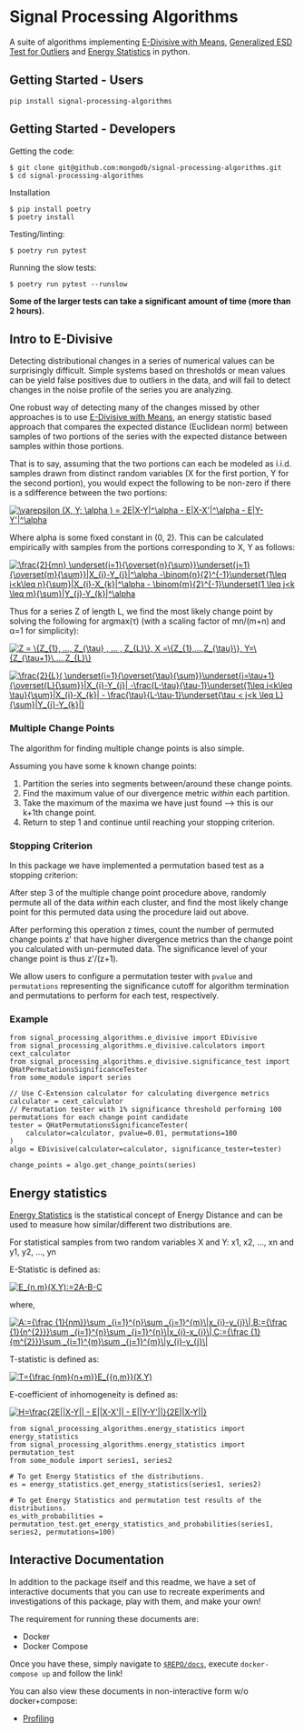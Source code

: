 # Signal Processing Algorithms

A suite of algorithms implementing [E-Divisive with Means](https://arxiv.org/pdf/1306.4933.pdf), 
 [Generalized ESD Test for Outliers](https://www.itl.nist.gov/div898/handbook/eda/section3/eda35h3.htm) and [Energy Statistics](https://en.wikipedia.org/wiki/Energy_distance) in python.

## Getting Started - Users
```
pip install signal-processing-algorithms
```

## Getting Started - Developers

Getting the code:

```
$ git clone git@github.com:mongodb/signal-processing-algorithms.git
$ cd signal-processing-algorithms
```

Installation
```
$ pip install poetry
$ poetry install
```
Testing/linting:
```
$ poetry run pytest
```

Running the slow tests:
```
$ poetry run pytest --runslow
```

**Some of the larger tests can take a significant amount of time (more than 2 hours).**

## Intro to E-Divisive

Detecting distributional changes in a series of numerical values can be surprisingly difficult. Simple systems based on thresholds or
 mean values can be yield false positives due to outliers in the data, and will fail to detect changes in the noise
 profile of the series you are analyzing.
 
One robust way of detecting many of the changes missed by other approaches is to use [E-Divisive with Means](https://arxiv.org/pdf/1306.4933.pdf), an energy
 statistic based approach that compares the expected distance (Euclidean norm) between samples of two portions of the
 series with the expected distance between samples within those portions.
 
That is to say, assuming that the two portions can each be modeled as i.i.d. samples drawn from distinct random variables
 (X for the first portion, Y for the second portion), you would expect the following to be non-zero if there is a
 sdifference between the two portions: 
 
 <a href="https://www.codecogs.com/eqnedit.php?latex=\varepsilon&space;(X,&space;Y;&space;\alpha&space;)&space;=&space;2E|X-Y|^\alpha&space;-&space;E|X-X'|^\alpha&space;-&space;E|Y-Y'|^\alpha" target="_blank"><img src="https://latex.codecogs.com/gif.latex?\varepsilon&space;(X,&space;Y;&space;\alpha&space;)&space;=&space;2E|X-Y|^\alpha&space;-&space;E|X-X'|^\alpha&space;-&space;E|Y-Y'|^\alpha" title="\varepsilon (X, Y; \alpha ) = 2E|X-Y|^\alpha - E|X-X'|^\alpha - E|Y-Y'|^\alpha" /></a>

Where alpha is some fixed constant in (0, 2).
This can be calculated empirically with samples from the portions corresponding to X, Y as follows:
 
<a href="https://www.codecogs.com/eqnedit.php?latex=\frac{2}{mn}&space;\underset{i=1}{\overset{n}{\sum}}\underset{j=1}{\overset{m}{\sum}}|X_{i}-Y_{j}|^\alpha&space;-\binom{n}{2}^{-1}\underset{1\leq&space;i<k\leq&space;n}{\sum}|X_{i}-X_{k}|^\alpha&space;-&space;\binom{m}{2}^{-1}\underset{1&space;\leq&space;j<k&space;\leq&space;m}{\sum}|Y_{j}-Y_{k}|^\alpha" target="_blank"><img src="https://latex.codecogs.com/gif.latex?\frac{2}{mn}&space;\underset{i=1}{\overset{n}{\sum}}\underset{j=1}{\overset{m}{\sum}}|X_{i}-Y_{j}|^\alpha&space;-\binom{n}{2}^{-1}\underset{1\leq&space;i<k\leq&space;n}{\sum}|X_{i}-X_{k}|^\alpha&space;-&space;\binom{m}{2}^{-1}\underset{1&space;\leq&space;j<k&space;\leq&space;m}{\sum}|Y_{j}-Y_{k}|^\alpha" title="\frac{2}{mn} \underset{i=1}{\overset{n}{\sum}}\underset{j=1}{\overset{m}{\sum}}|X_{i}-Y_{j}|^\alpha -\binom{n}{2}^{-1}\underset{1\leq i<k\leq n}{\sum}|X_{i}-X_{k}|^\alpha - \binom{m}{2}^{-1}\underset{1 \leq j<k \leq m}{\sum}|Y_{j}-Y_{k}|^\alpha" /></a>
 
Thus for a series Z of length L, we find the most likely change point by solving the following for argmax(&tau;) (with a scaling factor of mn/(m+n) and &alpha;=1 for simplicity):

<a href="https://www.codecogs.com/eqnedit.php?latex=Z&space;=&space;\{Z_{1},&space;...,&space;Z_{\tau}&space;,&space;...&space;,&space;Z_{L}\},&space;X&space;=\{Z_{1},...,Z_{\tau}\},&space;Y=\{Z_{\tau&plus;1}\,...,Z_{L}\}" target="_blank"><img src="https://latex.codecogs.com/gif.latex?Z&space;=&space;\{Z_{1},&space;...,&space;Z_{\tau}&space;,&space;...&space;,&space;Z_{L}\},&space;X&space;=\{Z_{1},...,Z_{\tau}\},&space;Y=\{Z_{\tau&plus;1}\,...,Z_{L}\}" title="Z = \{Z_{1}, ..., Z_{\tau} , ... , Z_{L}\}, X =\{Z_{1},...,Z_{\tau}\}, Y=\{Z_{\tau+1}\,...,Z_{L}\}" /></a>

<a href="https://www.codecogs.com/eqnedit.php?latex=\frac{2}{L}(&space;\underset{i=1}{\overset{\tau}{\sum}}\underset{j=\tau&plus;1}{\overset{L}{\sum}}|X_{i}-Y_{j}|&space;-\frac{L-\tau}{\tau-1}\underset{1\leq&space;i<k\leq&space;\tau}{\sum}|X_{i}-X_{k}|&space;-&space;\frac{\tau}{L-\tau-1}\underset{\tau&space;<&space;j<k&space;\leq&space;L}{\sum}|Y_{j}-Y_{k}|)" target="_blank"><img src="https://latex.codecogs.com/gif.latex?\frac{2}{L}(&space;\underset{i=1}{\overset{\tau}{\sum}}\underset{j=\tau&plus;1}{\overset{L}{\sum}}|X_{i}-Y_{j}|&space;-\frac{L-\tau}{\tau-1}\underset{1\leq&space;i<k\leq&space;\tau}{\sum}|X_{i}-X_{k}|&space;-&space;\frac{\tau}{L-\tau-1}\underset{\tau&space;<&space;j<k&space;\leq&space;L}{\sum}|Y_{j}-Y_{k}|)" title="\frac{2}{L}( \underset{i=1}{\overset{\tau}{\sum}}\underset{j=\tau+1}{\overset{L}{\sum}}|X_{i}-Y_{j}| -\frac{L-\tau}{\tau-1}\underset{1\leq i<k\leq \tau}{\sum}|X_{i}-X_{k}| - \frac{\tau}{L-\tau-1}\underset{\tau < j<k \leq L}{\sum}|Y_{j}-Y_{k}|)" /></a>

### Multiple Change Points

The algorithm for finding multiple change points is also simple.

Assuming you have some k known change points:
1. Partition the series into segments between/around these change points.
2. Find the maximum value of our divergence metric _within_ each partition.
3. Take the maximum of the maxima we have just found --> this is our k+1th change point.
4. Return to step 1 and continue until reaching your stopping criterion.

### Stopping Criterion

In this package we have implemented a permutation based test as a stopping criterion:

After step 3 of the multiple change point procedure above, randomly permute all of the data _within_ each cluster, and
 find the most likely change point for this permuted data using the procedure laid out above. 
 
After performing this operation z times, count the number of
 permuted change points z' that have higher divergence metrics than the change point you calculated with un-permuted data.
 The significance level of your change point is thus z'/(z+1). 

We allow users to configure a permutation tester with `pvalue`
 and `permutations` representing the significance cutoff for algorithm termination and permutations to perform for each
 test, respectively.
 
### Example
```
from signal_processing_algorithms.e_divisive import EDivisive
from signal_processing_algorithms.e_divisive.calculators import cext_calculator
from signal_processing_algorithms.e_divisive.significance_test import QHatPermutationsSignificanceTester
from some_module import series

// Use C-Extension calculator for calculating divergence metrics
calculator = cext_calculator
// Permutation tester with 1% significance threshold performing 100 permutations for each change point candidate
tester = QHatPermutationsSignificanceTester(
    calculator=calculator, pvalue=0.01, permutations=100
)
algo = EDivisive(calculator=calculator, significance_tester=tester)

change_points = algo.get_change_points(series)
```

## Energy statistics
[Energy Statistics](https://en.wikipedia.org/wiki/Energy_distance) is the statistical concept of Energy Distance 
and can be used to measure how similar/different two distributions are.

For statistical samples from two random variables X and Y:
x1, x2, ..., xn and y1, y2, ..., yn

E-Statistic is defined as:

<a href="https://www.codecogs.com/eqnedit.php?latex=E_{n,m}(X,Y):=2A-B-C" target="_blank"><img src="https://latex.codecogs.com/gif.latex?E_{n,m}(X,Y):=2A-B-C" title="E_{n,m}(X,Y):=2A-B-C" /></a>

where,

<a href="https://www.codecogs.com/eqnedit.php?latex=A:={\frac&space;{1}{nm}}\sum&space;_{i=1}^{n}\sum&space;_{j=1}^{m}\|x_{i}-y_{j}\|,B:={\frac&space;{1}{n^{2}}}\sum&space;_{i=1}^{n}\sum&space;_{j=1}^{n}\|x_{i}-x_{j}\|,C:={\frac&space;{1}{m^{2}}}\sum&space;_{i=1}^{m}\sum&space;_{j=1}^{m}\|y_{i}-y_{j}\|" target="_blank"><img src="https://latex.codecogs.com/gif.latex?A:={\frac&space;{1}{nm}}\sum&space;_{i=1}^{n}\sum&space;_{j=1}^{m}\|x_{i}-y_{j}\|,B:={\frac&space;{1}{n^{2}}}\sum&space;_{i=1}^{n}\sum&space;_{j=1}^{n}\|x_{i}-x_{j}\|,C:={\frac&space;{1}{m^{2}}}\sum&space;_{i=1}^{m}\sum&space;_{j=1}^{m}\|y_{i}-y_{j}\|" title="A:={\frac {1}{nm}}\sum _{i=1}^{n}\sum _{j=1}^{m}\|x_{i}-y_{j}\|,B:={\frac {1}{n^{2}}}\sum _{i=1}^{n}\sum _{j=1}^{n}\|x_{i}-x_{j}\|,C:={\frac {1}{m^{2}}}\sum _{i=1}^{m}\sum _{j=1}^{m}\|y_{i}-y_{j}\|" /></a>

T-statistic is defined as: 

<a href="https://www.codecogs.com/eqnedit.php?latex=T={\frac&space;{nm}{n&plus;m}}E_{{n,m}}(X,Y)" target="_blank"><img src="https://latex.codecogs.com/gif.latex?T={\frac&space;{nm}{n&plus;m}}E_{{n,m}}(X,Y)" title="T={\frac {nm}{n+m}}E_{{n,m}}(X,Y)" /></a>

E-coefficient of inhomogeneity is defined as:

<a href="https://www.codecogs.com/eqnedit.php?latex=H=\frac{2E||X-Y||&space;-&space;E||X-X'||&space;-&space;E||Y-Y'||}{2E||X-Y||}" target="_blank"><img src="https://latex.codecogs.com/gif.latex?H=\frac{2E||X-Y||&space;-&space;E||X-X'||&space;-&space;E||Y-Y'||}{2E||X-Y||}" title="H=\frac{2E||X-Y|| - E||X-X'|| - E||Y-Y'||}{2E||X-Y||}" /></a>


```
from signal_processing_algorithms.energy_statistics import energy_statistics
from signal_processing_algorithms.energy_statistics import permutation_test
from some_module import series1, series2

# To get Energy Statistics of the distributions.
es = energy_statistics.get_energy_statistics(series1, series2)

# To get Energy Statistics and permutation test results of the distributions.
es_with_probabilities = permutation_test.get_energy_statistics_and_probabilities(series1, series2, permutations=100)

```

## Interactive Documentation

In addition to the package itself and this readme, we have a set of interactive documents that you can use to recreate experiments and investigations of this package, play with them, and make your own!

The requirement for running these documents are:
* Docker
* Docker Compose

Once you have these, simply navigate to [`$REPO/docs`](./docs), execute `docker-compose up` and follow the link!

You can also view these documents in non-interactive form w/o docker+compose:
* [Profiling](./docs/profiling/algorithm_implementations.ipynb)
